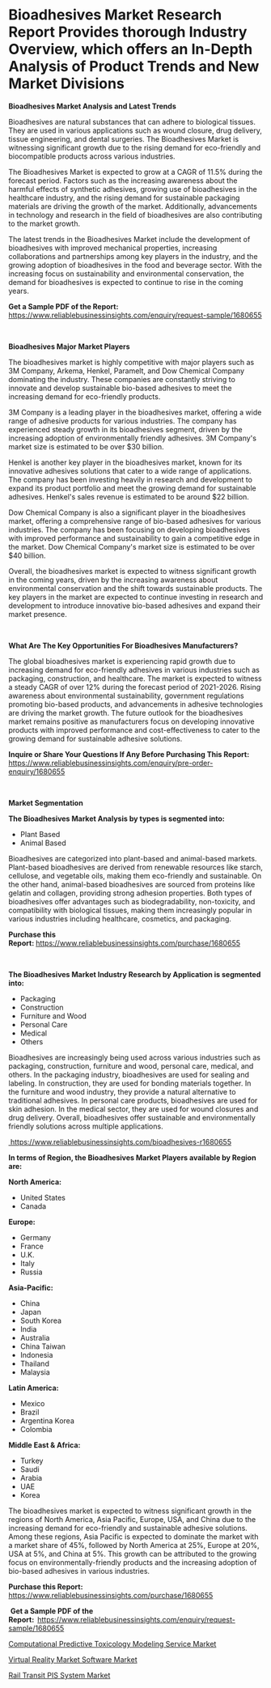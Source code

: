 <p><h1>Bioadhesives Market Research Report Provides thorough Industry Overview, which offers an In-Depth Analysis of Product Trends and New Market Divisions</h1></p><p><strong>Bioadhesives Market Analysis and Latest Trends</strong></p>
<p><p>Bioadhesives are natural substances that can adhere to biological tissues. They are used in various applications such as wound closure, drug delivery, tissue engineering, and dental surgeries. The Bioadhesives Market is witnessing significant growth due to the rising demand for eco-friendly and biocompatible products across various industries.</p><p>The Bioadhesives Market is expected to grow at a CAGR of 11.5% during the forecast period. Factors such as the increasing awareness about the harmful effects of synthetic adhesives, growing use of bioadhesives in the healthcare industry, and the rising demand for sustainable packaging materials are driving the growth of the market. Additionally, advancements in technology and research in the field of bioadhesives are also contributing to the market growth.</p><p>The latest trends in the Bioadhesives Market include the development of bioadhesives with improved mechanical properties, increasing collaborations and partnerships among key players in the industry, and the growing adoption of bioadhesives in the food and beverage sector. With the increasing focus on sustainability and environmental conservation, the demand for bioadhesives is expected to continue to rise in the coming years.</p></p>
<p><strong>Get a Sample PDF of the Report:&nbsp;</strong> <a href="https://www.reliablebusinessinsights.com/enquiry/request-sample/1680655">https://www.reliablebusinessinsights.com/enquiry/request-sample/1680655</a></p>
<p>&nbsp;</p>
<p><strong>Bioadhesives Major Market Players</strong></p>
<p><p>The bioadhesives market is highly competitive with major players such as 3M Company, Arkema, Henkel, Paramelt, and Dow Chemical Company dominating the industry. These companies are constantly striving to innovate and develop sustainable bio-based adhesives to meet the increasing demand for eco-friendly products.</p><p>3M Company is a leading player in the bioadhesives market, offering a wide range of adhesive products for various industries. The company has experienced steady growth in its bioadhesives segment, driven by the increasing adoption of environmentally friendly adhesives. 3M Company's market size is estimated to be over $30 billion.</p><p>Henkel is another key player in the bioadhesives market, known for its innovative adhesives solutions that cater to a wide range of applications. The company has been investing heavily in research and development to expand its product portfolio and meet the growing demand for sustainable adhesives. Henkel's sales revenue is estimated to be around $22 billion.</p><p>Dow Chemical Company is also a significant player in the bioadhesives market, offering a comprehensive range of bio-based adhesives for various industries. The company has been focusing on developing bioadhesives with improved performance and sustainability to gain a competitive edge in the market. Dow Chemical Company's market size is estimated to be over $40 billion.</p><p>Overall, the bioadhesives market is expected to witness significant growth in the coming years, driven by the increasing awareness about environmental conservation and the shift towards sustainable products. The key players in the market are expected to continue investing in research and development to introduce innovative bio-based adhesives and expand their market presence.</p></p>
<p>&nbsp;</p>
<p><strong>What Are The Key Opportunities For Bioadhesives Manufacturers?</strong></p>
<p><p>The global bioadhesives market is experiencing rapid growth due to increasing demand for eco-friendly adhesives in various industries such as packaging, construction, and healthcare. The market is expected to witness a steady CAGR of over 12% during the forecast period of 2021-2026. Rising awareness about environmental sustainability, government regulations promoting bio-based products, and advancements in adhesive technologies are driving the market growth. The future outlook for the bioadhesives market remains positive as manufacturers focus on developing innovative products with improved performance and cost-effectiveness to cater to the growing demand for sustainable adhesive solutions.</p></p>
<p><strong>Inquire or Share Your Questions If Any Before Purchasing This Report:</strong> <a href="https://www.reliablebusinessinsights.com/enquiry/pre-order-enquiry/1680655">https://www.reliablebusinessinsights.com/enquiry/pre-order-enquiry/1680655</a></p>
<p>&nbsp;</p>
<p><strong>Market Segmentation</strong></p>
<p><strong>The Bioadhesives Market Analysis by types is segmented into:</strong></p>
<p><ul><li>Plant Based</li><li>Animal Based</li></ul></p>
<p><p>Bioadhesives are categorized into plant-based and animal-based markets. Plant-based bioadhesives are derived from renewable resources like starch, cellulose, and vegetable oils, making them eco-friendly and sustainable. On the other hand, animal-based bioadhesives are sourced from proteins like gelatin and collagen, providing strong adhesion properties. Both types of bioadhesives offer advantages such as biodegradability, non-toxicity, and compatibility with biological tissues, making them increasingly popular in various industries including healthcare, cosmetics, and packaging.</p></p>
<p><strong>Purchase this Report:&nbsp;</strong><a href="https://www.reliablebusinessinsights.com/purchase/1680655">https://www.reliablebusinessinsights.com/purchase/1680655</a></p>
<p>&nbsp;</p>
<p><strong>The Bioadhesives Market Industry Research by Application is segmented into:</strong></p>
<p><ul><li>Packaging</li><li>Construction</li><li>Furniture and Wood</li><li>Personal Care</li><li>Medical</li><li>Others</li></ul></p>
<p><p>Bioadhesives are increasingly being used across various industries such as packaging, construction, furniture and wood, personal care, medical, and others. In the packaging industry, bioadhesives are used for sealing and labeling. In construction, they are used for bonding materials together. In the furniture and wood industry, they provide a natural alternative to traditional adhesives. In personal care products, bioadhesives are used for skin adhesion. In the medical sector, they are used for wound closures and drug delivery. Overall, bioadhesives offer sustainable and environmentally friendly solutions across multiple applications.</p></p>
<p><a href="https://www.reliablebusinessinsights.com/bioadhesives-r1680655">&nbsp;https://www.reliablebusinessinsights.com/bioadhesives-r1680655</a></p>
<p><strong>In terms of Region, the Bioadhesives Market Players available by Region are:</strong></p>
<p>
    <p> <strong> North America: </strong>
        <ul>
            <li>United States</li>
            <li>Canada</li>
        </ul>
        </p> 
    <p> <strong> Europe: </strong>
        <ul>
            <li>Germany</li>
            <li>France</li>
            <li>U.K.</li>
            <li>Italy</li>
            <li>Russia</li>
        </ul>
        </p> 
    <p> <strong> Asia-Pacific: </strong>
        <ul>
            <li>China</li>
            <li>Japan</li>
            <li>South Korea</li>
            <li>India</li>
            <li>Australia</li>
            <li>China Taiwan</li>
            <li>Indonesia</li>
            <li>Thailand</li>
            <li>Malaysia</li>
        </ul>
        </p> 
    <p> <strong> Latin America: </strong>
        <ul>
            <li>Mexico</li>
            <li>Brazil</li>
            <li>Argentina Korea</li>
            <li>Colombia</li>
        </ul>
        </p> 
    <p> <strong> Middle East & Africa: </strong>
        <ul>
            <li>Turkey</li>
            <li>Saudi</li>
            <li>Arabia</li>
            <li>UAE</li>
            <li>Korea</li>
        </ul>
    </p>
    </p>
<p><p>The bioadhesives market is expected to witness significant growth in the regions of North America, Asia Pacific, Europe, USA, and China due to the increasing demand for eco-friendly and sustainable adhesive solutions. Among these regions, Asia Pacific is expected to dominate the market with a market share of 45%, followed by North America at 25%, Europe at 20%, USA at 5%, and China at 5%. This growth can be attributed to the growing focus on environmentally-friendly products and the increasing adoption of bio-based adhesives in various industries.</p></p>
<p><strong>Purchase this Report: </strong><a href="https://www.reliablebusinessinsights.com/purchase/1680655">https://www.reliablebusinessinsights.com/purchase/1680655</a></p>
<p>&nbsp;<strong>Get a Sample PDF of the Report:&nbsp;&nbsp;</strong><a href="https://www.reliablebusinessinsights.com/enquiry/request-sample/1680655">https://www.reliablebusinessinsights.com/enquiry/request-sample/1680655</a></p>
<p><strong></strong></p>
<p><p><a href="https://github.com/luckyshygirl/Market-Research-Report-List-5/blob/main/computational-predictive-toxicology-modeling-service-market.md">Computational Predictive Toxicology Modeling Service Market</a></p><p><a href="https://github.com/arionmp/Market-Research-Report-List-4/blob/main/virtual-reality-market-software-market.md">Virtual Reality Market Software Market</a></p><p><a href="https://github.com/markusgodoy/Market-Research-Report-List-4/blob/main/rail-transit-pis-system-market.md">Rail Transit PIS System Market</a></p></p>